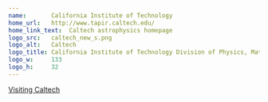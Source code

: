 ```yaml
---
name:       California Institute of Technology
home_url:   http://www.tapir.caltech.edu/
home_link_text:  Caltech astrophysics homepage
logo_src:   caltech_new_s.png
logo_alt:   Caltech
logo_title: California Institute of Technology Division of Physics, Mathematics &amp; Astronomy
logo_w:     133
logo_h:     32
---
```


<a href="index.php?option=com_content&amp;view=article&amp;id=122:visiting-caltech&amp;catid=21:for-researchers&amp;Itemid=244">Visiting Caltech</a>
